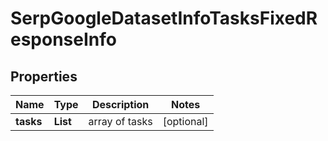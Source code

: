 # SerpGoogleDatasetInfoTasksFixedResponseInfo


## Properties

| Name | Type | Description | Notes |
|------------ | ------------- | ------------- | -------------|
**tasks** | **List<SerpGoogleDatasetInfoTasksFixedTaskInfo>** | array of tasks |[optional]|